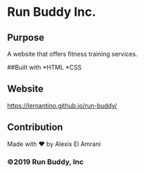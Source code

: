 # Run Buddy Inc.

## Purpose
A website that offers fitness training services.

##Built with 
*HTML
*CSS

## Website
https://lernantino.github.io/run-buddy/

## Contribution
Made with ❤️ by Alexis El Amrani

### ©️2019 Run Buddy, Inc
